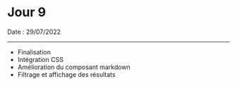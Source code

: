 # Jour 9

Date : 29/07/2022

___

- Finalisation
- Intégration CSS
- Amélioration du composant markdown
- Filtrage et affichage des résultats

